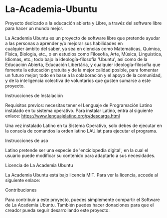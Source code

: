 # La-Academia-Ubuntu
Proyecto dedicado a la educación abierta y Libre, a travéz del software libre para hacer un mundo mejor.


La Academia Ubuntu es un proyecto de software libre que pretende ayudar a las personas a aprender y/o mejorar sus habilidades en         
cualquier ámbito del saber, ya sea en ciencias como Matematicas, Química, Física, Biologia, etc., o en estudios como Filosofía, Arte,
Música, Linguística, Idiomas, etc.; todo bajo la ideología-filosofía 'Ubuntu', así como de la Educación Abierta, Educación Libertária, y
cualquier ideología-filosofía que fomente la educación gratuita y de la mejor calidad posible, para fomentar un futuro mejor; todo en
base a la colaboración y el apoyo de la comunidad, y de la inteligencia colectiva de voluntarios que gusten sumarse a este proyecto.


Instrucciones de Instalación

Requisitos previos: necesitas tener el Lenguaje de Programación Latino instalado en tu sistema operativo.
Para instalar Latino, entra al siguiente enlace: https://www.lenguajelatino.org/p/descarga.html

Una vez instalado Latino en tu Sistema Operativo, solo debes de ejecutar en la consola de comandos la orden latino LAU.lat
para ejecutar el programa.


Instrucciones de uso

Latino pretende ser una especie de 'enciclopedia digital', en la cual el usuario puede modificar su contenido para adaptarlo a sus necesidades.

Licencia de La Academia Ubuntu

La Academia Ubuntu está bajo licencia MIT. Para ver la licencia, accede al siguiente enlace:


Contribuciones

Para contribuir a este proyecto, puedes simplemente compartir el Software de La Academia Ubuntu.
También puedes  hacer donaciones para que el creador pueda seguir desarrollando este proyecto:


